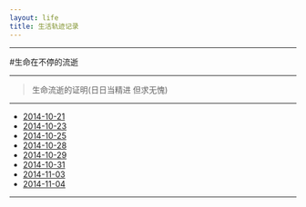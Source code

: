 ```yaml
---
layout: life
title: 生活轨迹记录
---
```


-----------------------------------------------

#生命在不停的流逝

******
> 生命流逝的证明(日日当精进 但求无愧)

******

* [2014-10-21](/life/2014/10/2014-10-21.html)
* [2014-10-23](/life/2014/10/2014-10-23.html)
* [2014-10-25](/life/2014/10/2014-10-25.html)
* [2014-10-28](/life/2014/10/2014-10-28.html)
* [2014-10-29](/life/2014/10/2014-10-29.html)
* [2014-10-31](/life/2014/10/2014-10-31.html)
* [2014-11-03](/life/2014/10/2014-11-03.html)
* [2014-11-04](/life/2014/10/2014-11-04.html)

******

